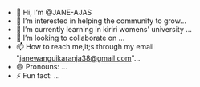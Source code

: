- 👋 Hi, I’m @JANE-AJAS
- 👀 I’m interested in helping the community to grow...
- 🌱 I’m currently learning in kiriri womens' university ...
- 💞️ I’m looking to collaborate on ...
- 📫 How to reach me,it;s through my email "janewanguikaranja38@gmail.com"...
- 😄 Pronouns: ...
- ⚡ Fun fact: ...

<!---
JANE-AJAS/JANE-AJAS is a ✨ special ✨ repository because its `README.md` (this file) appears on your GitHub profile.
You can click the Preview link to take a look at your changes.
--->
